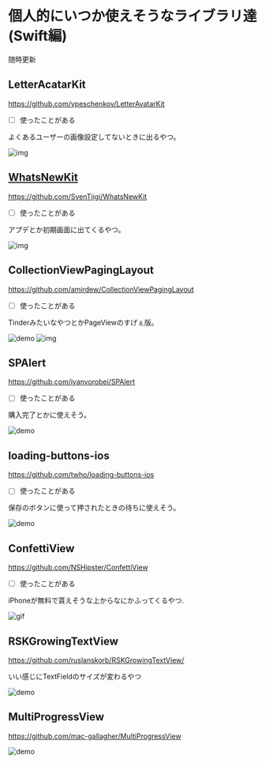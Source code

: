 # 個人的にいつか使えそうなライブラリ達(Swift編)

随時更新





## LetterAcatarKit

https://github.com/vpeschenkov/LetterAvatarKit

- [ ] 使ったことがある

よくあるユーザーの画像設定してないときに出るやつ。

![img](https://camo.githubusercontent.com/de9b0fe73e17eb8cad01932aa9f6c73abb22b3203682a68bb94cf4789ab344f6/68747470733a2f2f692e696d6775722e636f6d2f6e33536a4836712e6a7067)

## [WhatsNewKit](https://github.com/SvenTiigi/WhatsNewKit)

https://github.com/SvenTiigi/WhatsNewKit

- [ ] 使ったことがある

アプデとか初期画面に出てくるやつ。



![img](https://raw.githubusercontent.com/SvenTiigi/WhatsNewKit/gh-pages/readMeAssets/WhatsNewKit.gif)

## CollectionViewPagingLayout

https://github.com/amirdew/CollectionViewPagingLayout

- [ ] 使ったことがある

TinderみたいなやつとかPageViewのすげぇ版。

![demo](https://camo.githubusercontent.com/80e1244d8ebfe15fd054f4698c870baf1a97209012b994cbf6b41324a6c50d32/68747470733a2f2f616d69722e6170702f6769742f7368617065735f707265766965772f7363616c655f6c696e6561722e676966) ![img](https://camo.githubusercontent.com/d32d9d6b49831d58ddbd330bb317acf2095208f0b5b66ead533183c79887dd4e/68747470733a2f2f616d69722e6170702f6769742f7368617065735f707265766965772f737461636b5f626c75722e676966)



## SPAlert

https://github.com/ivanvorobei/SPAlert

- [ ] 使ったことがある

購入完了とかに使えそう。

![demo](https://github.com/ivanvorobei/SPAlert/blob/master/Assets/Readme/Animatable/Done.gif?raw=true)



## loading-buttons-ios

https://github.com/twho/loading-buttons-ios

- [ ] 使ったことがある

保存のボタンに使って押されたときの待ちに使えそう。

![demo](https://github.com/twho/loading-buttons-ios/blob/master/gif/overview-light.gif?raw=true)



## ConfettiView

https://github.com/NSHipster/ConfettiView

- [ ] 使ったことがある

iPhoneが無料で貰えそうな上からなにかふってくるやつ.



![gif](https://user-images.githubusercontent.com/7659/63643817-48c47100-c68e-11e9-9d02-cbcc79b178bf.gif)



## RSKGrowingTextView

https://github.com/ruslanskorb/RSKGrowingTextView/



いい感じにTextFieldのサイズが変わるやつ

![demo](https://github.com/ruslanskorb/RSKGrowingTextView/blob/master/RSKGrowingTextViewExample/RSKGrowingTextViewExample.gif?raw=true)



## MultiProgressView

https://github.com/mac-gallagher/MultiProgressView

![demo](https://raw.githubusercontent.com/mac-gallagher/MultiProgressView/master/Images/example1.gif)

